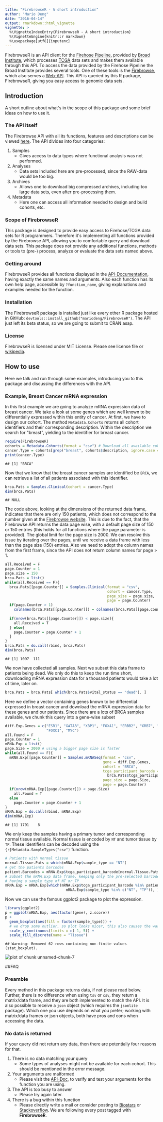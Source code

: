 ```yaml
---
title: "FirebrowseR - A short introduction"
author: "Mario Deng"
date: "2016-04-14"
output: rmarkdown::html_vignette
vignette: >
  %\VignetteIndexEntry{FirebrowseR - A short introduction}
  %\VignetteEngine{knitr::r markdown}
  %\usepackage[utf8]{inputenc}
---
```


FirebrowseR is an API client for the [Firehose Pipeline](http://gdac.broadinstitute.org/), provided by [Broad Institute](https://www.broadinstitute.org/), which processes [TCGA](https://tcga-data.nci.nih.gov/tcga/) data sets and makes them available through this API. To access the data provided by the Firehose Pipeline the Broad Institute provides several tools. One of these tools is the [Firebrowse](http://firebrowse.org/), which also serves a [Web-API](http://firebrowse.org/api-docs/). This API is queried by this R package, FirebrowseR, giving you easy access to genomic data sets.

## Introduction
A short outline about what's in the scope of this package and some brief ideas on how to use it.

### The API itself
The Firebrowse API with all its functions, features and descriptions can be viewed [here](http://firebrowse.org/api-docs/). The API divides into four categories:

1. Samples
    * Gives access to data types where functional analysis was not performed.
1. Analyses
    * Data sets included here are pre-processed, since the RAW-data would be too big.
1. Archives
    * Allows one to download big compressed archives, including too large data sets, even after pre-processing them.
1. Metadata
    * Here one can access all information needed to design and build cohorts, etc.

### Scope of FirebrowseR
This package is designed to provide easy access to Firehose/TCGA data sets for R programmers. Therefore it's implementing all functions provided by the Firebrowse API, allowing you to comfortable query and download data sets. This package does not provide any additional functions, methods or tools to (pre-) process, analyze or evaluate the data sets named above.

### Getting around
FirebrowseR provides all functions displayed in the [API-Documentation](http://firebrowse.org/api-docs/), having exactly the same names and arguments. Also each function has its own help page, accessible by `?function_name`, giving explanations and examples needed for the function.

### Installation
The FirebrowseR package is installed just like every other R package hosted in GitHub: `devtools::install_github("mariodeng/FirebrowseR")`. The API just left its beta status, so we are going to submit to CRAN asap.

### License
FirebrowseR is licensed under MIT License. Please see license file or [wikipedia](https://en.wikipedia.org/wiki/MIT_License).

## How to use
Here we talk and run through some examples, introducing you to this package and discussing the differences with the API.

### Example, Breast Cancer mRNA expression
In this first example we are going to analyze mRNA expression data of breast cancer. We take a look at some genes which are well known to be differentially expressed within this entity of cancer.
At first, we have to design our cohort. The method `Metadata.Cohorts` returns all cohort identifiers and their corresponding description. Within the description we search for "breast", yielding to the identifier for breast cancer.

```r
require(FirebrowseR)
cohorts = Metadata.Cohorts(format = "csv") # Download all available cohorts
cancer.Type = cohorts[grep("breast", cohorts$description, ignore.case = T), 1]
print(cancer.Type)
```

```
## [1] "BRCA"
```

Now that we know that the breast cancer samples are identified be `BRCA`, we can retrieve a list of all patients associated with this identifier.

```r
brca.Pats = Samples.Clinical(cohort = cancer.Type)
dim(brca.Pats)
```

```
## NULL
```

The code above, looking at the dimensions of the returned data frame, indicates that there are only 150 patients, which does not correspond to the number given at the [Firebrowse website](http://firebrowse.org/). This is due to the fact, that the Firebrowse API returns the data page wise, with a default page size of 150 or 150 entries (this holds for all functions where the page parameter is provided). The global limit for the page size is 2000.
We can resolve this issue by iterating over the pages, until we receive a data frame with less than the page size (150) entries. Also we need to adopt the column names from the first frame, since the API does not return column names for page > 1.

```r
all.Received = F
page.Counter = 1
page.size = 150
brca.Pats = list()
while(all.Received == F){
  brca.Pats[[page.Counter]] = Samples.Clinical(format = "csv",
                                               cohort = cancer.Type,
                                               page_size = page.size,
                                               page = page.Counter)
  if(page.Counter > 1)
    colnames(brca.Pats[[page.Counter]]) = colnames(brca.Pats[[page.Counter-1]])
  
  if(nrow(brca.Pats[[page.Counter]]) < page.size){
    all.Received = T
  } else{
    page.Counter = page.Counter + 1
  }
}
brca.Pats = do.call(rbind, brca.Pats)
dim(brca.Pats)
```

```
## [1] 1097  111
```

We now have collected all samples. Next we subset this data frame to patients being dead. We only do this to keep the run time short, downloading mRNA expression data for a thousand patients would take a lot of time, later on.

```r
brca.Pats = brca.Pats[ which(brca.Pats$vital_status == "dead"), ]
```
Here we define a vector containing genes known to be differential expressed in breast cancer and download the mRNA expression data for these genes and our patients. Since there are a lots of BRCA samples available, we chunk this query into a gene-wise subset

```r
diff.Exp.Genes = c("ESR1", "GATA3", "XBP1", "FOXA1", "ERBB2", "GRB7", "EGFR",
                   "FOXC1", "MYC")
all.Found = F
page.Counter = 1
mRNA.Exp = list()
page.Size = 2000 # using a bigger page size is faster
while(all.Found == F){
  mRNA.Exp[[page.Counter]] = Samples.mRNASeq(format = "csv",
                                             gene = diff.Exp.Genes,
                                             cohort = "BRCA",
                                             tcga_participant_barcode =
                                               brca.Pats$tcga_participant_barcode,
                                             page_size = page.Size,
                                             page = page.Counter)
  if(nrow(mRNA.Exp[[page.Counter]]) < page.Size)
    all.Found = T
  else
    page.Counter = page.Counter + 1
}
mRNA.Exp = do.call(rbind, mRNA.Exp)
dim(mRNA.Exp)
```

```
## [1] 1791    8
```

We only keep the samples having a primary tumor and corresponding normal tissue available. Normal tissue is encoded by `NT` and tumor tissue by `TP`. These identifiers can be decoded using the ```{r}Metadata.SampleTypes("csv")``` function.

```r
# Patients with normal tissue
normal.Tissue.Pats = which(mRNA.Exp$sample_type == "NT")
# get the patients barcodes
patient.Barcodes = mRNA.Exp$tcga_participant_barcode[normal.Tissue.Pats] 
# Subset the mRNA.Exp data frame, keeping only the pre-selected barcodes AND
# having a sample type of NT or TP
mRNA.Exp = mRNA.Exp[which(mRNA.Exp$tcga_participant_barcode %in% patient.Barcodes &
                            mRNA.Exp$sample_type %in% c("NT", "TP")), ]
```

Now we can use the famous ggplot2 package to plot the expression.

```r
library(ggplot2)
p = ggplot(mRNA.Exp, aes(factor(gene), z.score))
p +
  geom_boxplot(aes(fill = factor(sample_type))) +
  # we drop some outlier, so plot looks nicer, this also causes the warning
  scale_y_continuous(limits = c(-1, 5)) +
  scale_fill_discrete(name = "Tissue")
```

```
## Warning: Removed 62 rows containing non-finite values (stat_boxplot).
```

![plot of chunk unnamed-chunk-7](figure/unnamed-chunk-7-1.png)

##FAQ

### Preamble
Every method in this package returns data, if not please read below. Further, there is no difference when using `tsv` or `csv`, they return a matrix/data frame, and they are both implemented to match the API. It is also possible to receive a `json` object (which requires the `jsonlite` package). Which one you use depends on what you prefer; working with matrix/data frames or json objects, both have pros and cons when accessing the data.

### No data is returned
If your query did not return any data, then there are potentially four reasons for that.

1. There is no data matching your query
    * Some types of analyses might not be available for each cohort. This should be mentioned in the error message.
1. Your arguments are malformed
    * Please visit the [API-Doc](http://firebrowse.org/api-docs/), to verify and test your arguments for the function you are using.
1. The API is too busy to answer
    * Please try again later.
1. There is a bug within this function
    * Please directly write a mail or consider posting to [Biostars](https://www.biostars.org/) or [Stackoverflow](https://stackoverflow.com/). We are following every post tagged with __FirebrowseR__.
